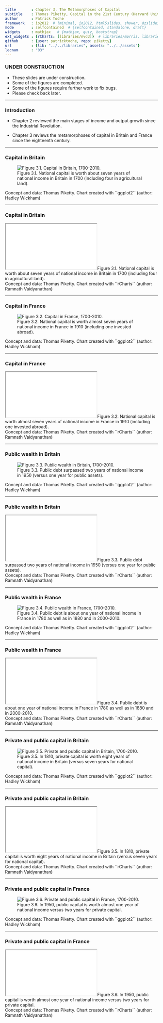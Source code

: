 ```yaml
---
title       : Chapter 3, The Metamorphoses of Capital 
subtitle    : Thomas Piketty, Capital in the 21st Century (Harvard University Press 2014)
author      : Patrick Toche
framework   : io2012  # {minimal, io2012, html5slides, shower, dzslides, ...}
mode        : selfcontained  # {selfcontained, standalone, draft}
widgets     : mathjax   # {mathjax, quiz, bootstrap}
ext_widgets : {rCharts: [libraries/nvd3]}  # libraries/morris, libraries/highcharts, libraries/rickshaw, libraries/dimple
github      : {user: patricktoche, repo: piketty}
url         : {lib: "../../libraries", assets: "../../assets"}
lecnum      : "03"
--- 
```




### UNDER CONSTRUCTION

- These slides are under construction.
- Some of the figures are completed.
- Some of the figures require further work to fix bugs.
- Please check back later.

---

### Introduction  

- Chapter 2 reviewed the main stages of income and output growth since the Industrial Revolution.

- Chapter 3 reviews the metamorphoses of capital in Britain and France since the eighteenth century.  

--- 

### Capital in Britain

<figure class = "captioned">
<img src = "../../figures/Figure_3_1.png" alt = "Figure 3.1. Capital in Britain, 1700-2010.">  
<figcaption class = 'figcaption'>Figure 3.1. National capital is worth about seven years of national income in Britain in 1700 (including four in agricultural land).</figcaption>  
</figure> 
<footer class = 'footnote'>Concept and data: Thomas Piketty. Chart created with ``ggplot2`` (author: Hadley Wickham)
</footer>  

---

### Capital in Britain


<iframe src = 'figures/Figure_3_1.html' alt = "Figure 3.1. Capital in Britain, 1700-2010.">
</iframe><icaption class = 'icaption'>Figure 3.1. National capital is worth about seven years of national income in Britain in 1700 (including four in agricultural land).</icaption> 
<footer class = 'footnote'>  
Concept and data: Thomas Piketty. Chart created with ``rCharts`` (author: Ramnath Vaidyanathan)  
</footer>  

---

### Capital in France

<figure class = "captioned">
<img src = "../../figures/Figure_3_2.png" alt = "Figure 3.2. Capital in France, 1700-2010.">  
<figcaption class = 'figcaption'>Figure 3.2. National capital is worth almost seven years of national income in France in 1910 (including one invested abroad).</figcaption>  
</figure> 
<footer class = 'footnote'>Concept and data: Thomas Piketty. Chart created with ``ggplot2`` (author: Hadley Wickham)
</footer>  

---

### Capital in France


<iframe src = 'figures/Figure_3_2.html' alt = "Figure 3.2. Capital in France, 1700-2010.">
</iframe><icaption class = 'icaption'>Figure 3.2. National capital is worth almost seven years of national income in France in 1910 (including one invested abroad).</icaption>
<footer class = 'footnote'>  
Concept and data: Thomas Piketty. Chart created with ``rCharts`` (author: Ramnath Vaidyanathan)  
</footer>  

---

### Public wealth in Britain

<figure class = "captioned">
<img src = "../../figures/Figure_3_3.png" alt = "Figure 3.3. Public wealth in Britain, 1700-2010.">  
<figcaption class = 'figcaption'>Figure 3.3. Public debt surpassed two years of national income in 1950 (versus one year for public assets).</figcaption>  
</figure> 
<footer class = 'footnote'>Concept and data: Thomas Piketty. Chart created with ``ggplot2`` (author: Hadley Wickham)
</footer>  

---

### Public wealth in Britain


<iframe src = 'figures/Figure_3_3.html' alt = "Figure 3.3. Public wealth in Britain, 1700-2010.">
</iframe><icaption class = 'icaption'>Figure 3.3. Public debt surpassed two years of national income in 1950 (versus one year for public assets).</icaption>
<footer class = 'footnote'>Concept and data: Thomas Piketty. Chart created with ``rCharts`` (author: Ramnath Vaidyanathan)  
</footer>  

---

### Public wealth in France

<figure class = "captioned">
<img src = "../../figures/Figure_3_4.png" alt = "Figure 3.4. Public wealth in France, 1700-2010.">  
<figcaption class = 'figcaption'>Figure 3.4. Public debt is about one year of national income in France in 1780 as well as in 1880 and in 2000-2010.</figcaption>  
</figure> 
<footer class = 'footnote'>Concept and data: Thomas Piketty. Chart created with ``ggplot2`` (author: Hadley Wickham)
</footer>  

---

### Public wealth in France


<iframe src = 'figures/Figure_3_4.html' alt = "Figure 3.4. Public wealth in France, 1700-2010.">
</iframe><icaption class = 'icaption'>Figure 3.4. Public debt is about one year of national income in France in 1780 as well as in 1880 and in 2000-2010.</icaption>
<footer class = 'footnote'>Concept and data: Thomas Piketty. Chart created with ``rCharts`` (author: Ramnath Vaidyanathan)  
</footer>  

---

### Private and public capital in Britain

<figure class = "captioned">
<img src = "../../figures/Figure_3_5.png" alt = "Figure 3.5. Private and public capital in Britain, 1700-2010.">  
<figcaption class = 'figcaption'>Figure 3.5. In 1810, private capital is worth eight years of national income in Britain (versus seven years for national capital).</figcaption>  
</figure> 
<footer class = 'footnote'>Concept and data: Thomas Piketty. Chart created with ``ggplot2`` (author: Hadley Wickham)
</footer>  

---

### Private and public capital in Britain


<iframe src = 'figures/Figure_3_5.html' alt = "Figure 3.5. Private and public capital in Britain, 1700-2010.">
</iframe><icaption class = 'icaption'>Figure 3.5. In 1810, private capital is worth eight years of national income in Britain (versus seven years for national capital).</icaption>
<footer class = 'footnote'>Concept and data: Thomas Piketty. Chart created with ``rCharts`` (author: Ramnath Vaidyanathan)  
</footer>  

---

### Private and public capital in France

<figure class = "captioned">
<img src = "../../figures/Figure_3_6.png" alt = "Figure 3.6. Private and public capital in France, 1700-2010.">  
<figcaption class = 'figcaption'>Figure 3.6. In 1950, public capital is worth almost one year of national income versus two years for private capital.</figcaption>  
</figure> 
<footer class = 'footnote'>Concept and data: Thomas Piketty. Chart created with ``ggplot2`` (author: Hadley Wickham)
</footer>  

---

### Private and public capital in France


<iframe src = 'figures/Figure_3_6.html' alt = "Figure 3.6. Private and public capital in France, 1700-2010.">
</iframe><icaption class = 'icaption'>Figure 3.6. In 1950, public capital is worth almost one year of national income versus two years for private capital.</icaption>
<footer class = 'footnote'>Concept and data: Thomas Piketty. Chart created with ``rCharts`` (author: Ramnath Vaidyanathan)  
</footer>  

